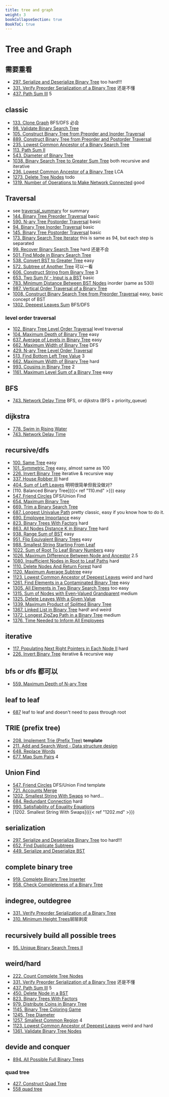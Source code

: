 ```yaml
---
title: tree and graph
weight: 3
bookCollapseSection: true
BookToC: true
---
```

# Tree and Graph

## 需要重看
- [297. Serialize and Deserialize Binary Tree](297) too hard!!!
- [331. Verify Preorder Serialization of a Binary Tree](331) 还是不懂
- [437. Path Sum III](437) 5


## classic
- [133. Clone Graph](133) BFS/DFS 必会
- [98. Validate Binary Search Tree](98)
- [105. Construct Binary Tree from Preorder and Inorder Traversal](105)
- [889. Construct Binary Tree from Preorder and Postorder Traversal](889)
- [235. Lowest Common Ancestor of a Binary Search Tree](235)
- [113. Path Sum II](113)
- [543. Diameter of Binary Tree](543)
- [1038. Binary Search Tree to Greater Sum Tree](1038) both recursive and iterative
- [236. Lowest Common Ancestor of a Binary Tree](236) LCA
- [1273. Delete Tree Nodes](1273) todo
- [1319. Number of Operations to Make Network Connected](1319) good


## Traversal
- see [traversal_summary](traversal) for summary
- [144. Binary Tree Preorder Traversal](144) basic
- [590. N-ary Tree Postorder Traversal](590) basic
- [94. Binary Tree Inorder Traversal](94) basic
- [145. Binary Tree Postorder Traversal](145) basic
- [173. Binary Search Tree Iterator](173) this is same as 94, but each step is separated
- [99. Recover Binary Search Tree](99) hard 还是不会
- [501. Find Mode in Binary Search Tree](501)
- [538. Convert BST to Greater Tree](538) easy
- [572. Subtree of Another Tree](572) 可以一看
- [606. Construct String from Binary Tree](606) 3
- [653. Two Sum IV - Input is a BST](653) basic
- [783. Minimum Distance Between BST Nodes](783) inorder (same as 530)
- [987. Vertical Order Traversal of a Binary Tree](987)
- [1008. Construct Binary Search Tree from Preorder Traversal](1008) easy, basic concept of BST
- [1302. Deepest Leaves Sum](1302) BFS/DFS

### level order traversal
- [102. Binary Tree Level Order Traversal](120) level traversal
- [104. Maximum Depth of Binary Tree](104) easy
- [637. Average of Levels in Binary Tree](637) easy
- [662. Maximum Width of Binary Tree](662) DFS 
- [429. N-ary Tree Level Order Traversal](429)
- [513. Find Bottom Left Tree Value](513) 3
- [662. Maximum Width of Binary Tree](662) hard
- [993. Cousins in Binary Tree](993) 2
- [1161. Maximum Level Sum of a Binary Tree](1161) easy


## BFS
- [743. Network Delay Time](764) BFS, or dijkstra (BFS + priority_queue)

## dijkstra
- [778. Swim in Rising Water](778)
- [743. Network Delay Time](743)


## recursive/dfs
- [100. Same Tree](100) easy
- [101. Symmetric Tree](101) easy, almost same as 100
- [226. Invert Binary Tree](266) iterative & recursive way
- [337. House Robber III](337) hard
- [404. Sum of Left Leaves](404) 明明很简单但我没做对?
- [110. Balanced Binary Tree]({{< ref "110.md" >}}) easy
- [547. Friend Circles](547) DFS/Union Find
- [654. Maximum Binary Tree](654) 
- [669. Trim a Binary Search Tree](669)
- [687. Longest Univalue Path](687) pretty classic, easy if you know how to do it.
- [690. Employee Importance](690) easy
- [823. Binary Trees With Factors](823) hard
- [863. All Nodes Distance K in Binary Tree](863) hard
- [938. Range Sum of BST](938) easy
- [951. Flip Equivalent Binary Trees](951) easy
- [988. Smallest String Starting From Leaf](988)
- [1022. Sum of Root To Leaf Binary Numbers](1022) easy
- [1026. Maximum Difference Between Node and Ancestor](1026) 2.5
- [1080. Insufficient Nodes in Root to Leaf Paths](1080) hard
- [1110. Delete Nodes And Return Forest](1110) hard
- [1120. Maximum Average Subtree](1120) easy
- [1123. Lowest Common Ancestor of Deepest Leaves](1123) weird and hard
- [1261. Find Elements in a Contaminated Binary Tree](1261) easy
- [1305. All Elements in Two Binary Search Trees](1305) too easy
- [1315. Sum of Nodes with Even-Valued Grandparent](1315) medium
- [1325. Delete Leaves With a Given Value](1325)
- [1339. Maximum Product of Splitted Binary Tree](1339)
- [1367. Linked List in Binary Tree](1367) hard! and weird
- [1372. Longest ZigZag Path in a Binary Tree](1372) medium
- [1376. Time Needed to Inform All Employees](1376)


## iterative
- [117. Populating Next Right Pointers in Each Node II](117) hard
- [226. Invert Binary Tree](266) iterative & recursive way


## bfs or dfs 都可以
- [559. Maximum Depth of N-ary Tree](559)


## leaf to leaf 
- [687](687) leaf to leaf and doesn't need to pass through root

## TRIE (prefix tree)
- [208. Implement Trie (Prefix Tree)](208) **template**
- [211. Add and Search Word - Data structure design](211)
- [648. Replace Words](648)
- [677. Map Sum Pairs](677) 4


## Union Find
- [547. Friend Circles](547) DFS/Union Find template
- [721. Accounts Merge](721)
- [1202. Smallest String With Swaps](docs/1202) so hard...
- [684. Redundant Connection](684) hard
- [990. Satisfiability of Equality Equations](990)
- [1202. Smallest String With Swaps]({{< ref "1202.md" >}})

## serialization
- [297. Serialize and Deserialize Binary Tree](297) too hard!!!
- [652. Find Duplicate Subtrees](652)
- [449. Serialize and Deserialize BST](449)

## complete binary tree
- [919. Complete Binary Tree Inserter](919)
- [958. Check Completeness of a Binary Tree](958)

## indegree, outdegree
- [331. Verify Preorder Serialization of a Binary Tree](331)
- [310. Minimum Height Trees](310)层层剥皮


## recursively build all possible trees
- [95. Unique Binary Search Trees II](95)

## weird/hard
- [222. Count Complete Tree Nodes](222)
- [331. Verify Preorder Serialization of a Binary Tree](331) 还是不懂
- [437. Path Sum III](437) 5
- [450. Delete Node in a BST](450)
- [823. Binary Trees With Factors](823)
- [979. Distribute Coins in Binary Tree](979)
- [1145. Binary Tree Coloring Game](1145) 
- [1245. Tree Diameter](1245)
- [1257. Smallest Common Region](1257) 4
- [1123. Lowest Common Ancestor of Deepest Leaves](1123) weird and hard
- [1361. Validate Binary Tree Nodes](1361)

## devide and conquer
- [894. All Possible Full Binary Trees](894)

### quad tree
- [427. Construct Quad Tree](427)
- [558 quad tree](558)
